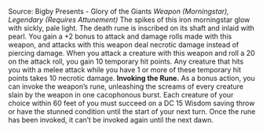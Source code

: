 Source: Bigby Presents - Glory of the Giants
*Weapon (Morningstar), Legendary (Requires Attunement)*
The spikes of this iron morningstar glow with sickly, pale light. The death rune is inscribed on its shaft and inlaid with pearl.
You gain a +2 bonus to attack and damage rolls made with this weapon, and attacks with this weapon deal necrotic damage instead of piercing damage.
When you attack a creature with this weapon and roll a 20 on the attack roll, you gain 10 temporary hit points. Any creature that hits you with a melee attack while you have 1 or more of these temporary hit points takes 10 necrotic damage.
**Invoking the Rune.** As a bonus action, you can invoke the weapon’s rune, unleashing the screams of every creature slain by the weapon in one cacophonous burst. Each creature of your choice within 60 feet of you must succeed on a DC 15 Wisdom saving throw or have the stunned condition until the start of your next turn.
Once the rune has been invoked, it can’t be invoked again until the next dawn.